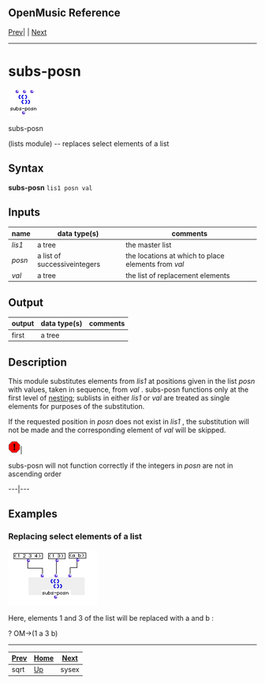 OpenMusic Reference  
---  
[Prev](sqrt)| | [Next](sysex)  
  
* * *

# subs-posn

![](figures/functions/lists/subs-posn.png)

  
  
subs-posn  
  
(lists module) \-- replaces select elements of a list  

## Syntax

   **subs-posn**  ` lis1 posn val  `

## Inputs

name| data type(s)| comments  
---|---|---  
_lis1_ |  a tree| the master list  
_posn_ |  a list of successiveintegers| the locations at which to place elements from  _val_   
_val_ |  a tree| the list of replacement elements  
  
## Output

output| data type(s)| comments  
---|---|---  
first| a tree|  
  
## Description

This module substitutes elements from  _lis1_  at positions given in the list
 _posn_  with values, taken in sequence, from  _val_ .  subs-posn  functions
only at the first level of [nesting](glossary#NESTING); sublists in
either  _lis1_  or  _val_  are treated as single elements for purposes of the
substitution.

If the requested position in  _posn_  does not exist in  _lis1_  , the
substitution will not be made and the corresponding element of  _val_  will be
skipped.

![Warning](figures/images/warning.gif)|

 subs-posn  will not function correctly if the integers in  _posn_  are not in
ascending order  
  
---|---  
  
## Examples

### Replacing select elements of a list

![](figures/functions/lists/subs-posnEX1.png)

Here, elements 1 and 3 of the list will be replaced with  a  and  b :

 ? OM->(1 a 3 b) 

* * *

[Prev](sqrt)| [Home](index)| [Next](sysex)  
---|---|---  
sqrt| [Up](funcref.main)| sysex

